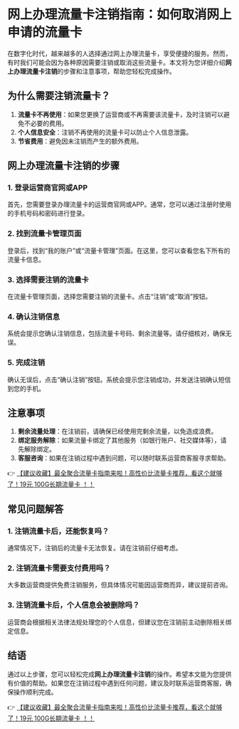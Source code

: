 # 网上办理流量卡注销指南：如何取消网上申请的流量卡

在数字化时代，越来越多的人选择通过网上办理流量卡，享受便捷的服务。然而，有时我们可能会因为各种原因需要注销或取消这些流量卡。本文将为您详细介绍**网上办理流量卡注销**的步骤和注意事项，帮助您轻松完成操作。

## 为什么需要注销流量卡？

1. **流量卡不再使用**：如果您更换了运营商或不再需要该流量卡，及时注销可以避免不必要的费用。
2. **个人信息安全**：注销不再使用的流量卡可以防止个人信息泄露。
3. **节省费用**：避免因未注销而产生的额外费用。

## 网上办理流量卡注销的步骤

### 1. 登录运营商官网或APP
首先，您需要登录办理流量卡的运营商官网或APP。通常，您可以通过注册时使用的手机号码和密码进行登录。

### 2. 找到流量卡管理页面
登录后，找到“我的账户”或“流量卡管理”页面。在这里，您可以查看您名下所有的流量卡信息。

### 3. 选择需要注销的流量卡
在流量卡管理页面，选择您需要注销的流量卡。点击“注销”或“取消”按钮。

### 4. 确认注销信息
系统会提示您确认注销信息，包括流量卡号码、剩余流量等。请仔细核对，确保无误。

### 5. 完成注销
确认无误后，点击“确认注销”按钮。系统会提示您注销成功，并发送注销确认短信到您的手机。

## 注意事项

1. **剩余流量处理**：在注销前，请确保已经使用完剩余流量，以免造成浪费。
2. **绑定服务解除**：如果流量卡绑定了其他服务（如银行账户、社交媒体等），请先解除绑定。
3. **客服咨询**：如果在注销过程中遇到问题，可以随时联系运营商客服寻求帮助。

👉 [【建议收藏】最全聚合流量卡指南来啦！高性价比流量卡推荐，看这个就够了！19元 100G长期流量卡 ！！](https://bit.ly/Liuliangka)

## 常见问题解答

### 1. 注销流量卡后，还能恢复吗？
通常情况下，注销后的流量卡无法恢复。请在注销前仔细考虑。

### 2. 注销流量卡需要支付费用吗？
大多数运营商提供免费注销服务，但具体情况可能因运营商而异，建议提前咨询。

### 3. 注销流量卡后，个人信息会被删除吗？
运营商会根据相关法律法规处理您的个人信息，但建议您在注销前主动删除相关绑定信息。

## 结语

通过以上步骤，您可以轻松完成**网上办理流量卡注销**的操作。希望本文能为您提供有价值的帮助。如果您在注销过程中遇到任何问题，建议及时联系运营商客服，确保操作顺利完成。

👉 [【建议收藏】最全聚合流量卡指南来啦！高性价比流量卡推荐，看这个就够了！19元 100G长期流量卡 ！！](https://bit.ly/Liuliangka)